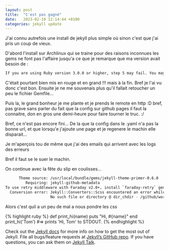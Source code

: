 ```yaml
---
layout: post
title:  "C'est pas gagné"
date:   2023-02-10 12:14:44 +0100
categories: jekyll update
---
```


J'ai connu autrefois une install de jekyll plus simple où sinon c'est que j'ai pris un coup de vieux.

D'abord l'install sur Archlinux qui se traine pour des raisons inconnues les gems ne font pas l'affaire jusqu'a ce que je remarque que ma version avait besoin de : 

```bash
If you are using Ruby version 3.0.0 or higher, step 5 may fail. You may fix it by adding webrick to your dependencies: bundle add webrick
```

C'était pourtant bien mis en rouge et en grand !!! mais à la fin. Bref je l'ai vu donc c'est bon. Ensuite je ne me souvenais plus qu'il fallait retoucher un peu le fichier Gemfile...  

Puis la, le grand bonheur je me plante et je prends le remote en http :D bref, pas grave sans parler du fait que la config sur github pages il faut la connaitre, don en gros une demi-heure pour faire tourner le truc. :/

Bref, ce n'est pas encore fini... De la que la config dans le .yaml n'a pas la bonne url, et que lorsqu'e j'ajoute une page et je regenere le machin elle disparait... 

Je m'aperçois tou de même que j'ai des emails qui arrivent avec les logs des erreurs

Bref il faut se le suer le machin.

On continue avec la fête du slip en coulisses...

```bash
      Theme source: /usr/local/bundle/gems/jekyll-theme-primer-0.6.0
         Requiring: jekyll-github-metadata
To use retry middleware with Faraday v2.0+, install `faraday-retry` gem
  Conversion error: Jekyll::Converters::Scss encountered an error while converting 'assets/css/style.scss':
                    No such file or directory @ dir_chdir - /github/workspace/docs
```

Alors c'est quil a un peu de mal a nous pondre les css

{% highlight ruby %}
def print_hi(name)
  puts "Hi, #{name}"
end
print_hi('Tom')
#=> prints 'Hi, Tom' to STDOUT.
{% endhighlight %}

Check out the [Jekyll docs][jekyll-docs] for more info on how to get the most out of Jekyll. File all bugs/feature requests at [Jekyll’s GitHub repo][jekyll-gh]. If you have questions, you can ask them on [Jekyll Talk][jekyll-talk].

[jekyll-docs]: https://jekyllrb.com/docs/home
[jekyll-gh]:   https://github.com/jekyll/jekyll
[jekyll-talk]: https://talk.jekyllrb.com/
